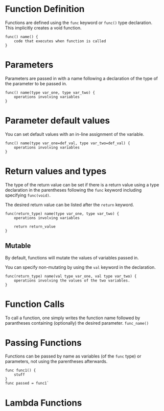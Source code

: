 # Function Definition
Functions are defined using the `func` keyword or `func()` type declaration. This implicitly creates a void function.
```
func() name() {
    code that executes when function is called
}
```
# Parameters
Parameters are passed in with a name following a declaration of the type of the parameter to be passed in.
```
func() name(type var_one, type var_two) {
    operations involving variables
}
```
# Parameter default values
You can set default values with an in-line assignment of the variable.
```
func() name(type var_one=def_val, type var_two=def_val) {
    operations involving variables
}
```
# Return values and types
The type of the return value can be set if there is a return value using a type declaration in the parentheses following the `func` keyword including specifying `func(void)`.

The desired return value can be listed after the `return` keyword.
```
func(return_type) name(type var_one, type var_two) {
    operations involving variables

    return return_value
}
```
## Mutable
By default, functions will mutate the values of variables passed in. 

You can specify non-mutating by using the `val` keyword in the declaration.
```
func(return_type) name(val type var_one, val type var_two) {
    operations involving the values of the two variables.
}
```
# Function Calls
To call a function, one simply writes the function name followed by parantheses containing (optionally) the desired parameter.
`func_name()`
# Passing Functions
Functions can be passed by name as variables (of the `func` type) or parameters, not using the parentheses afterwards.
```
func func1() {
    stuff
}
func passed = func1`
```
# Lambda Functions